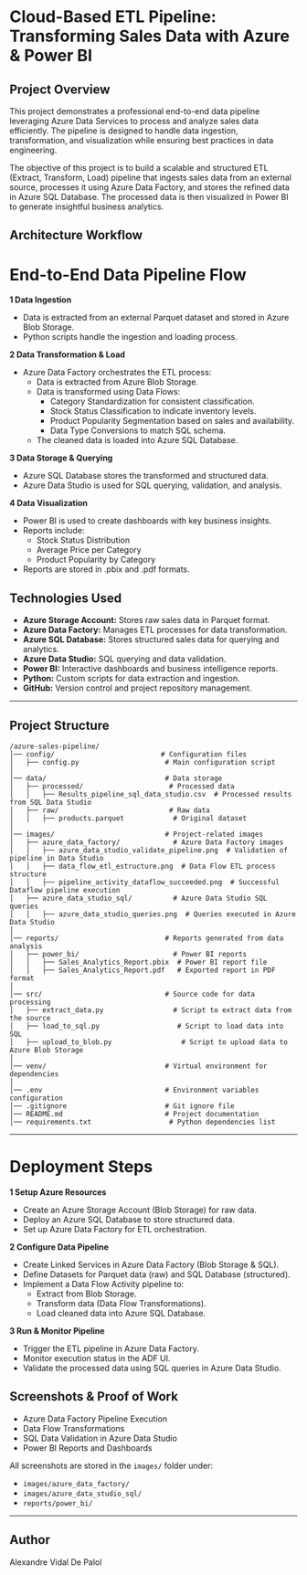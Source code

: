 # Cloud-Based ETL Pipeline: Transforming Sales Data with Azure & Power BI

## Project Overview

This project demonstrates a professional end-to-end data pipeline leveraging Azure Data Services to process and analyze sales data efficiently. The pipeline is designed to handle data ingestion, transformation, and visualization while ensuring best practices in data engineering.

The objective of this project is to build a scalable and structured ETL (Extract, Transform, Load) pipeline that ingests sales data from an external source, processes it using Azure Data Factory, and stores the refined data in Azure SQL Database. The processed data is then visualized in Power BI to generate insightful business analytics.

## Architecture Workflow

# End-to-End Data Pipeline Flow

**1️ Data Ingestion**

* Data is extracted from an external Parquet dataset and stored in Azure Blob Storage.
* Python scripts handle the ingestion and loading process.

**2️ Data Transformation & Load**

* Azure Data Factory orchestrates the ETL process:
    * Data is extracted from Azure Blob Storage.
    * Data is transformed using Data Flows:
        * Category Standardization for consistent classification.
        * Stock Status Classification to indicate inventory levels.
        * Product Popularity Segmentation based on sales and availability.
        * Data Type Conversions to match SQL schema.
    * The cleaned data is loaded into Azure SQL Database.

**3️ Data Storage & Querying**

* Azure SQL Database stores the transformed and structured data.
* Azure Data Studio is used for SQL querying, validation, and analysis.

**4️ Data Visualization**

* Power BI is used to create dashboards with key business insights.
* Reports include:
    * Stock Status Distribution
    * Average Price per Category
    * Product Popularity by Category
* Reports are stored in .pbix and .pdf formats.

## Technologies Used

* **Azure Storage Account:** Stores raw sales data in Parquet format.
* **Azure Data Factory:** Manages ETL processes for data transformation.
* **Azure SQL Database:** Stores structured sales data for querying and analytics.
* **Azure Data Studio:** SQL querying and data validation.
* **Power BI:** Interactive dashboards and business intelligence reports.
* **Python:** Custom scripts for data extraction and ingestion.
* **GitHub:** Version control and project repository management.

---
##  Project Structure
```
/azure-sales-pipeline/
│── config/                          # Configuration files
│   ├── config.py                     # Main configuration script
│
│── data/                             # Data storage
│   ├── processed/                     # Processed data
│   │   ├── Results_pipeline_sql_data_studio.csv  # Processed results from SQL Data Studio
│   ├── raw/                           # Raw data
│   │   ├── products.parquet            # Original dataset
│
│── images/                           # Project-related images
│   ├── azure_data_factory/             # Azure Data Factory images
│   │   ├── azure_data_studio_validate_pipeline.png  # Validation of pipeline in Data Studio
│   │   ├── data_flow_etl_estructure.png  # Data Flow ETL process structure
│   │   ├── pipeline_activity_dataflow_succeeded.png  # Successful Dataflow pipeline execution
│   ├── azure_data_studio_sql/          # Azure Data Studio SQL queries
│   │   ├── azure_data_studio_queries.png  # Queries executed in Azure Data Studio
│
│── reports/                          # Reports generated from data analysis
│   ├── power_bi/                       # Power BI reports
│   │   ├── Sales_Analytics_Report.pbix  # Power BI report file
│   │   ├── Sales_Analytics_Report.pdf   # Exported report in PDF format
│
│── src/                              # Source code for data processing
│   ├── extract_data.py                 # Script to extract data from the source
│   ├── load_to_sql.py                   # Script to load data into SQL
│   ├── upload_to_blob.py                 # Script to upload data to Azure Blob Storage
│
│── venv/                             # Virtual environment for dependencies
│
│── .env                              # Environment variables configuration
│── .gitignore                        # Git ignore file
│── README.md                         # Project documentation
│── requirements.txt                   # Python dependencies list               
```

---

# Deployment Steps

**1️ Setup Azure Resources**

* Create an Azure Storage Account (Blob Storage) for raw data.
* Deploy an Azure SQL Database to store structured data.
* Set up Azure Data Factory for ETL orchestration.

**2️ Configure Data Pipeline**

* Create Linked Services in Azure Data Factory (Blob Storage & SQL).
* Define Datasets for Parquet data (raw) and SQL Database (structured).
* Implement a Data Flow Activity pipeline to:
    * Extract from Blob Storage.
    * Transform data (Data Flow Transformations).
    * Load cleaned data into Azure SQL Database.

**3️ Run & Monitor Pipeline**

* Trigger the ETL pipeline in Azure Data Factory.
* Monitor execution status in the ADF UI.
* Validate the processed data using SQL queries in Azure Data Studio.

## Screenshots & Proof of Work

* Azure Data Factory Pipeline Execution
* Data Flow Transformations
* SQL Data Validation in Azure Data Studio
* Power BI Reports and Dashboards

All screenshots are stored in the `images/` folder under:

* `images/azure_data_factory/`
* `images/azure_data_studio_sql/`
* `reports/power_bi/`

---

## Author

 Alexandre Vidal De Palol







